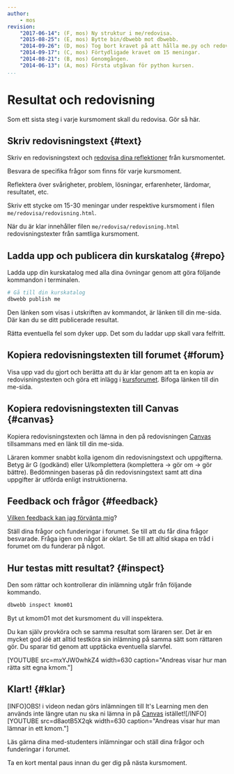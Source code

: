 ```yaml
---
author:
    - mos
revision:
    "2017-06-14": (F, mos) Ny struktur i me/redovisa.
    "2015-08-25": (E, mos) Bytte bin/dbwebb mot dbwebb.
    "2014-09-26": (D, mos) Tog bort kravet på att hålla me.py och redovisning.py uppdaterade.
    "2014-09-17": (C, mos) Förtydligade kravet om 15 meningar.
    "2014-08-21": (B, mos) Genomgången.
    "2014-06-13": (A, mos) Första utgåvan för python kursen.
...
```

Resultat och redovisning
==================================

Som ett sista steg i varje kursmoment skall du redovisa. Gör så här.

<!--more-->



Skriv redovisningstext {#text}
---------------------------------------

Skriv en redovisningstext och [redovisa dina reflektioner](kunskap/att-skriva-en-bra-redovisningstext) från kursmomentet.

Besvara de specifika frågor som finns för varje kursmoment.

Reflektera över svårigheter, problem, lösningar, erfarenheter, lärdomar, resultatet, etc.

Skriv ett stycke om 15-30 meningar under respektive kursmoment i filen `me/redovisa/redovisning.html`.

När du är klar innehåller filen `me/redovisa/redovisning.html` redovisningstexter från samtliga kursmoment.



Ladda upp och publicera din kurskatalog {#repo}
---------------------------------------

Ladda upp din kurskatalog med alla dina övningar genom att göra följande kommandon i terminalen.

```bash
# Gå till din kurskatalog
dbwebb publish me
```

Den länken som visas i utskriften av kommandot, är länken till din me-sida. Där kan du se ditt publicerade resultat.

Rätta eventuella fel som dyker upp. Det som du laddar upp skall vara felfritt.



Kopiera redovisningstexten till forumet {#forum}
---------------------------------------

Visa upp vad du gjort och berätta att du är klar genom att ta en kopia av redovisningstexten och göra ett inlägg i [kursforumet](forum/utbildning/python). Bifoga länken till din me-sida.



Kopiera redovisningstexten till Canvas {#canvas}
---------------------------------------

Kopiera redovisningstexten och lämna in den på redovisningen [Canvas](https://www.bth.se/canvas/) tillsammans med en länk till din me-sida.

Läraren kommer snabbt kolla igenom din redovisningstext och uppgifterna. Betyg är G (godkänd) eller U/komplettera (komplettera → gör om → gör bättre). Bedömningen baseras på din redovisningstext samt att dina uppgifter är utförda enligt instruktionerna.



Feedback och frågor {#feedback}
---------------------------------------

[Vilken feedback kan jag förvänta mig](kurser/faq/vilken-feedback-far-man-pa-inlamningarna)?

Ställ dina frågor och funderingar i forumet. Se till att du får dina frågor besvarade. Fråga igen om något är oklart. Se till att alltid skapa en tråd i forumet om du funderar på något.



Hur testas mitt resultat? {#inspect}
---------------------------------------

Den som rättar och kontrollerar din inlämning utgår från följande kommando.

```bash
dbwebb inspect kmom01
```

Byt ut kmom01 mot det kursmoment du vill inspektera.

Du kan själv provköra och se samma resultat som läraren ser. Det är en mycket god idé att alltid testköra sin inlämning på samma sätt som rättaren gör. Du sparar tid genom att upptäcka eventuella slarvfel.

[YOUTUBE src=mxYJW0whkZ4 width=630 caption="Andreas visar hur man rätta sitt egna kmom."]



Klart! {#klar}
---------------------------------------
[INFO]OBS! i videon nedan görs inlämningen till It's Learning men den används inte längre utan nu ska ni lämna in på [Canvas](https://www.bth.se/canvas/) istället![/INFO]
[YOUTUBE src=d8aotB5X2qk width=630 caption="Andreas visar hur man lämnar in ett kmom."]

Läs gärna dina med-studenters inlämningar och ställ dina frågor och funderingar i forumet.

Ta en kort mental paus innan du ger dig på nästa kursmoment.
